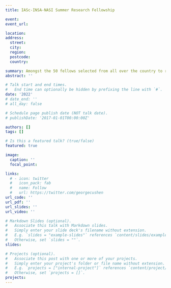 ```yaml
---
title: IASc‐INSA‐NASI Summer Research Fellowship

event: 
event_url: 

location: 
address:
  street: 
  city: 
  region: 
  postcode: 
  country: 

summary: Amongst the 50 fellows selected from all over the country to receive this prestigious fellowship.
abstract: ''

# Talk start and end times.
#   End time can optionally be hidden by prefixing the line with `#`.
date: '2022'
# date_end: ''
# all_day: false

# Schedule page publish date (NOT talk date).
# publishDate: '2017-01-01T00:00:00Z'

authors: []
tags: []

# Is this a featured talk? (true/false)
featured: true

image:
  caption: ''
  focal_point: 

links:
  # - icon: twitter
  #   icon_pack: fab
  #   name: Follow
  #   url: https://twitter.com/georgecushen
url_code: ''
url_pdf: ''
url_slides: ''
url_video: ''

# Markdown Slides (optional).
#   Associate this talk with Markdown slides.
#   Simply enter your slide deck's filename without extension.
#   E.g. `slides = "example-slides"` references `content/slides/example-slides.md`.
#   Otherwise, set `slides = ""`.
slides: 

# Projects (optional).
#   Associate this post with one or more of your projects.
#   Simply enter your project's folder or file name without extension.
#   E.g. `projects = ["internal-project"]` references `content/project/deep-learning/index.md`.
#   Otherwise, set `projects = []`.
projects:
---
```




